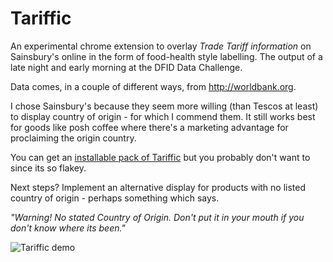 Tariffic
========

An experimental chrome extension to overlay *Trade Tariff information* on Sainsbury's online in the form of food-health style labelling. The output of a late night and early morning at the DFID Data Challenge.

Data comes, in a couple of different ways, from http://worldbank.org.

I chose Sainsbury's because they seem more willing (than Tescos at least) to display country of origin - for which I commend them. It still works best for goods like posh coffee where there's a marketing advantage for proclaiming the origin country.

You can get an [installable pack of Tariffic](https://github.com/downloads/marxian/tariffic/tariffic.crx) but you probably don't want to since its so flakey.

Next steps? Implement an alternative display for products with no listed country of origin - perhaps something which says.

*"Warning! No stated Country of Origin. Don't put it in your mouth if you don't know where its been."*


![Tariffic demo](https://raw.github.com/marxian/tariffic/master/demo.png)